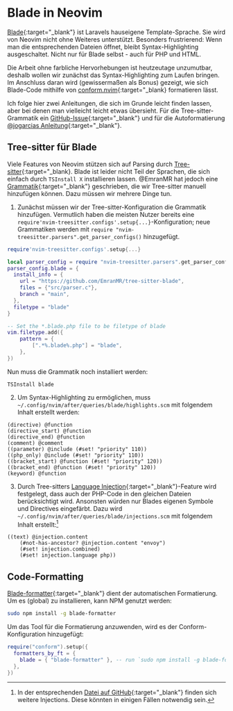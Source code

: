 # Blade in Neovim
[Blade](https://laravel.com/docs/11.x/blade){:target="_blank"} ist Laravels hauseigene Template-Sprache. Sie wird von Neovim nicht ohne Weiteres unterstützt. Besonders frustrierend: Wenn man die entsprechenden Dateien öffnet, bleibt Syntax-Highlighting ausgeschaltet. Nicht nur für Blade selbst - auch für PHP und HTML.

Die Arbeit ohne farbliche Hervorhebungen ist heutzeutage unzumutbar, deshalb wollen wir zunächst das Syntax-Highlighting zum Laufen bringen. Im Anschluss daran wird (gewissermaßen als Bonus) gezeigt, wie sich Blade-Code mithilfe von [conform.nvim](https://github.com/stevearc/conform.nvim){:target="_blank} formatieren lässt.

Ich folge hier zwei Anleitungen, die sich im Grunde leicht finden lassen, aber bei denen man vielleicht leicht etwas übersieht. Für die Tree-sitter-Grammatik ein [GitHub-Issue](https://github.com/EmranMR/tree-sitter-blade/discussions/19){:target="_blank"} und für die Autoformatierung [@jogarcias Anleitung](https://medium.com/@jogarcia/laravel-blade-on-neovim-ee530ff5d20d){:target="_blank"}.

## Tree-sitter für Blade
Viele Features von Neovim stützen sich auf Parsing durch [Tree-sitter](https://github.com/tree-sitter/tree-sitter){:target="_blank}. Blade ist leider nicht Teil der Sprachen, die sich einfach durch `TSInstall X` installieren lassen. @EmranMR hat jedoch eine [Grammatik](https://github.com/EmranMR/tree-sitter-blade/tree/main){:target="_blank"} geschrieben, die wir Tree-sitter manuell hinzufügen können. Dazu müssen wir mehrere Dinge tun.

1. Zunächst müssen wir der Tree-sitter-Konfiguration die Grammatik hinzufügen. Vermutlich haben die meisten Nutzer bereits eine `require'nvim-treesitter.configs'.setup{...}`-Konfiguration; neue Grammatiken werden mit `require "nvim-treesitter.parsers".get_parser_configs()` hinzugefügt.

```lua
require'nvim-treesitter.configs'.setup{...}

local parser_config = require "nvim-treesitter.parsers".get_parser_configs()
parser_config.blade = {
  install_info = {
    url = "https://github.com/EmranMR/tree-sitter-blade",
    files = {"src/parser.c"},
    branch = "main",
  },
  filetype = "blade"
}

-- Set the *.blade.php file to be filetype of blade
vim.filetype.add({
    pattern = {
        [".*%.blade%.php"] = "blade",
    },
})
```
Nun muss die Grammatik noch installiert werden:
```
TSInstall blade
```

2. Um Syntax-Highlighting zu ermöglichen, muss `~/.config/nvim/after/queries/blade/highlights.scm` mit folgendem Inhalt erstellt werden:

```Query
(directive) @function
(directive_start) @function
(directive_end) @function
(comment) @comment
((parameter) @include (#set! "priority" 110)) 
((php_only) @include (#set! "priority" 110)) 
((bracket_start) @function (#set! "priority" 120)) 
((bracket_end) @function (#set! "priority" 120)) 
(keyword) @function
```

3. Durch Tree-sitters [Language Injection](https://tree-sitter.github.io/tree-sitter/syntax-highlighting#language-injection){:target="_blank"}-Feature wird festgelegt, dass auch der PHP-Code in den gleichen Dateien berücksichtigt wird. Ansonsten würden nur Blades eigenen Symbole und Directives eingefärbt. Dazu wird `~/.config/nvim/after/queries/blade/injections.scm` mit folgendem Inhalt erstellt:[^injections]

```Query
((text) @injection.content
    (#not-has-ancestor? @injection.content "envoy")
    (#set! injection.combined)
    (#set! injection.language php))
```

## Code-Formatting
[Blade-formatter](https://github.com/shufo/blade-formatter){:target="_blank"} dient der automatischen Formatierung. Um es (global) zu installieren, kann NPM genutzt werden:

```bash
sudo npm install -g blade-formatter
```

Um das Tool für die Formatierung anzuwenden, wird es der Conform-Konfiguration hinzugefügt:

```lua
require("conform").setup({
  formatters_by_ft = {
    blade = { "blade-formatter" }, -- run `sudo npm install -g blade-formatter`
  },
})
```

[^injections]: In der entsprechenden [Datei auf GitHub](https://github.com/EmranMR/tree-sitter-blade/blob/main/queries/injections.scm){:target="_blank"} finden sich weitere Injections. Diese könnten in einigen Fällen notwendig sein.
